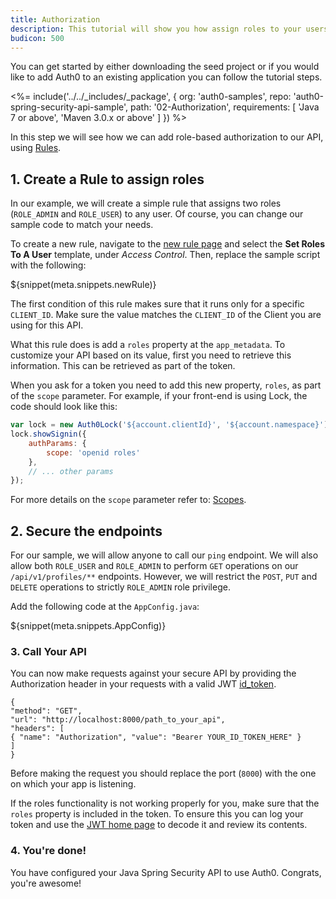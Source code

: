 ```yaml
---
title: Authorization
description: This tutorial will show you how assign roles to your users, and use those claims to authorize or deny a user to access certain API endpoints.
budicon: 500
---
```


You can get started by either downloading the seed project or if you would like to add Auth0 to an existing application you can follow the tutorial steps.

<%= include('../../_includes/_package', {
  org: 'auth0-samples',
  repo: 'auth0-spring-security-api-sample',
  path: '02-Authorization',
  requirements: [
    'Java 7 or above',
    'Maven 3.0.x or above'
  ]
}) %>

In this step we will see how we can add role-based authorization to our API, using [Rules](/rules).

## 1. Create a Rule to assign roles

In our example, we will create a simple rule that assigns two roles (`ROLE_ADMIN` and `ROLE_USER`) to any user. Of course, you can change our sample code to match your needs.

To create a new rule, navigate to the [new rule page](${manage_url}/#/rules/new) and select the __Set Roles To A User__ template, under _Access Control_. Then, replace the sample script with the following:

${snippet(meta.snippets.newRule)}

The first condition of this rule makes sure that it runs only for a specific `CLIENT_ID`. Make sure the value matches the `CLIENT_ID` of the Client you are using for this API.

What this rule does is add a `roles` property at the `app_metadata`. To customize your API based on its value, first you need to retrieve this information. This can be retrieved as part of the token.

When you ask for a token you need to add this new property, `roles`, as part of the `scope` parameter. For example, if your front-end is using Lock, the code should look like this:

```js
var lock = new Auth0Lock('${account.clientId}', '${account.namespace}');
lock.showSignin({
    authParams: {
        scope: 'openid roles'
    },
    // ... other params
});
```

For more details on the `scope` parameter refer to: [Scopes](/scopes).

## 2. Secure the endpoints

For our sample, we will allow anyone to call our `ping` endpoint. We will also allow both `ROLE_USER` and `ROLE_ADMIN` to perform `GET` operations on our `/api/v1/profiles/**` endpoints. However, we will restrict the `POST`, `PUT` and `DELETE` operations to strictly `ROLE_ADMIN` role privilege.

Add the following code at the `AppConfig.java`:

${snippet(meta.snippets.AppConfig)}

### 3. Call Your API

You can now make requests against your secure API by providing the Authorization header in your requests with a valid JWT [id_token](/tokens#auth0-id_token-jwt-).

```har
{
"method": "GET",
"url": "http://localhost:8000/path_to_your_api",
"headers": [
{ "name": "Authorization", "value": "Bearer YOUR_ID_TOKEN_HERE" }
]
}
```

Before making the request you should replace the port (`8000`) with the one on which your app is listening.

If the roles functionality is not working properly for you, make sure that the `roles` property is included in the token. To ensure this you can log your token and use the [JWT home page](https://jwt.io/) to decode it and review its contents.

### 4. You're done!

You have configured your Java Spring Security API to use Auth0. Congrats, you're awesome!
